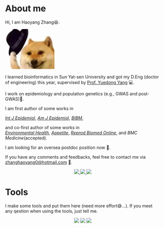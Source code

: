 #  About me

<p>Hi, I am Haoyang Zhang😆.</p>
<div align="left">
  <img src="https://github.com/zhanghaoyang0/zhanghaoyang0/blob/main/pic/dogwithhat1.png" width="160" height="130">
</div>

 I learned bioinformatics in Sun Yat-sen University and got my D.Eng (doctor of engineering) this year, supervised by [Prof. Yuedong Yang](http://biomed.nscc-gz.cn/research.php) 💻. </p> 
 I work on epidemiology and population genetics (e.g., GWAS and post-GWAS)🗿. </p>
 I am first author of some works in 
 
 [*Int J Epidemiol*](https://pubmed.ncbi.nlm.nih.gov/34999863/),
 [*Am J Epidemiol*](https://pubmed.ncbi.nlm.nih.gov/35801869/), 
 [*BIBM*](https://ieeexplore.ieee.org/document/9669388/),
 
and co-first author of some works in  
 [*Environmental Health*](https://pubmed.ncbi.nlm.nih.gov/31779611/),
 [*Appetite*](https://pubmed.ncbi.nlm.nih.gov/29753760/), 
 [*Reprod Biomed Online*](https://pubmed.ncbi.nlm.nih.gov/34836814/), 
 and *BMC Medicine*(accepted). </p> 
 
 I am looking for an oversea postdoc position now 👀. </p>
 If you have any comments and feedbacks, feel free to contact me via zhanghaoyang0@hotmail.com 💭. </p>

<p align="center">
    <a href="https://www.researchgate.net/profile/Haoyang-Zhang"> <img src="https://img.shields.io/badge/ResearchGate-%231793d1.svg?&style=for-the-badge&logo=ResearchGate&logoColor=white"/> </a>
    <a href="https://pubmed.ncbi.nlm.nih.gov/?term=%28Haoyang+zhang%5BAuthor%5D%29+AND+%28Sun+Yat-sen%5BAffiliation%5D%29&sort="> <img src="https://img.shields.io/badge/PubMed-%2357A143.svg?&style=for-the-badge&logo=PubMed&logoColor=white"/> </a>
    <a href="https://github.com/zhanghaoyang0/zhanghaoyang0/"> <img src="https://img.shields.io/badge/Github-%234d4d4d.svg?&style=for-the-badge&logo=Github&logoColor=white"/> </a>
  



# Tools
<p> I make some tools and put them here (need more effort😅...). If you meet any qestion when using the tools, just tell me.


<div align="center">
<a href="https://github.com/zhanghaoyang0/DGAT-onco">
  <img src="https://github-readme-stats.vercel.app/api/pin/?username=zhanghaoyang0&repo=DGAT-onco&theme=dark&bg_color=0d1117&hide_border=true" /></a>
<a href="https://github.com/zhanghaoyang0/rsidmap">
  <img src="https://github-readme-stats.vercel.app/api/pin/?username=zhanghaoyang0&repo=rsidmap&theme=dark&bg_color=0d1117&hide_border=true" /></a>
<a href="https://github.com/zhanghaoyang0/easylift">
  <img src="https://github-readme-stats.vercel.app/api/pin/?username=zhanghaoyang0&repo=easylift&theme=dark&bg_color=0d1117&hide_border=true" /></a>
</div">
  
 
